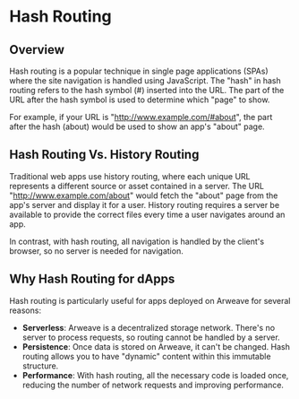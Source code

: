 # Hash Routing

## Overview

Hash routing is a popular technique in single page applications (SPAs) where the site navigation is handled using JavaScript. The "hash" in hash routing refers to the hash symbol (#) inserted into the URL. The part of the URL after the hash symbol is used to determine which  "page" to show.

For example, if your URL is "http://www.example.com/#about", the part after the hash (about) would be used to show an app's "about" page.

## Hash Routing Vs. History Routing

Traditional web apps use history routing, where each unique URL represents a different source or asset contained in a server. The URL "http://www.example.com/about" would fetch the "about" page from the app's server and display it for a user. History routing requires a server be available to provide the correct files every time a user navigates around an app.

In contrast, with hash routing, all navigation is handled by the client's browser, so no server is needed for navigation. 

## Why Hash Routing for dApps

Hash routing is particularly useful for apps deployed on Arweave for several reasons:

- **Serverless**: Arweave is a decentralized storage network. There's no server to process requests, so routing cannot be handled by a server.
- **Persistence**: Once data is stored on Arweave, it can't be changed. Hash routing allows you to have "dynamic" content within this immutable structure.
- **Performance**: With hash routing, all the necessary code is loaded once, reducing the number of network requests and improving performance.